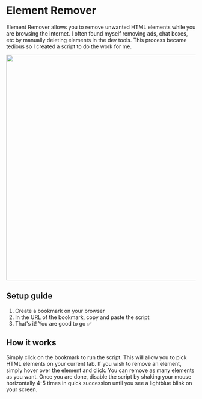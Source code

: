 # Element Remover

Element Remover allows you to remove unwanted HTML elements while you are browsing the internet.
I often found myself removing ads, chat boxes, etc by manually deleting elements in the dev tools.
This process became tedious so I created a script to do the work for me.

<div style="text-align:center"><img src="demo.gif" height="600" /></div>

## Setup guide
1. Create a bookmark on your browser
2. In the URL of the bookmark, copy and paste the script
3. That's it! You are good to go ✅

## How it works
Simply click on the bookmark to run the script. This will allow you to pick HTML elements on your current tab.
If you wish to remove an element, simply hover over the element and click. You can remove as many elements as you want.
Once you are done, disable the script by shaking your mouse horizontally 4-5 times in quick succession until you see a lightblue blink on your screen.
